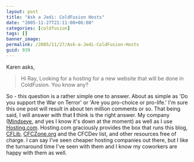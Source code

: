 ```yaml
---
layout: post
title: "Ask a Jedi: ColdFusion Hosts"
date: "2005-11-27T21:11:00+06:00"
categories: [coldfusion]
tags: []
banner_image: 
permalink: /2005/11/27/Ask-a-Jedi-ColdFusion-Hosts
guid: 939
---
```


Karen asks, 

<blockquote>
Hi Ray, 
Looking for a hosting for a new website that will be done in  
ColdFusion. You know any? 
</blockquote>

So - this question is a rather simple one to answer. About as simple as 'Do you support the War on Terror' or 'Are you pro-choice or pro-life.' I'm sure this one post will result in about ten million comments or so. That being said, I will answer with that <b>I</b> think is the right answer. My company (<a href="http://www.mindseye.com">Mindseye</a>, and yes I know it's down at the moment) as well as I use <a href="http://www.hosting.com">Hosting.com</a>. Hosting.com graciously provides the box that runs this blog, <a href="http://www.cflib.org">CFLib</a>, <a href="http://www.cfczone.org">CFCZone.org</a> and the CFCDev list, and other resources free of charge. I can say I've seen cheaper hosting companies out there, but I like the turnaround time I've seen with them and I know my coworkers are happy with them as well.